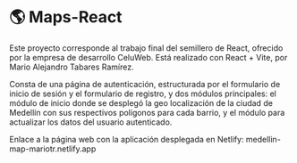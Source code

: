 # 🌎 Maps-React

Este proyecto corresponde al trabajo final del semillero de React, ofrecido por la empresa de desarrollo CeluWeb. Está realizado con React + Vite, por Mario Alejandro Tabares Ramírez.

Consta de una página de autenticación, estructurada por el formulario de inicio de sesión y el formulario de registro, y dos módulos principales: el módulo de inicio donde se desplegó la geo localización de la ciudad de Medellín con sus respectivos polígonos para cada barrio, y el módulo para actualizar los datos del usuario autenticado.

Enlace a la página web con la aplicación desplegada en Netlify: medellin-map-mariotr.netlify.app
